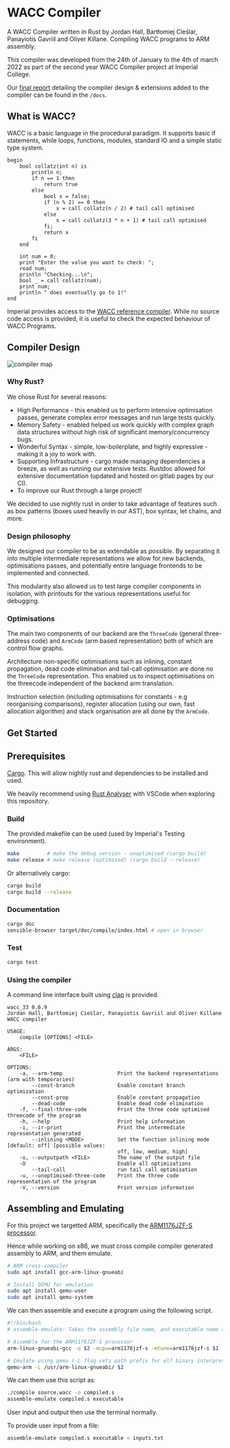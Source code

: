 # WACC Compiler
A WACC Compiler written in Rust by Jordan Hall, Bartłomiej Cieślar, Panayiotis Gavriil and Oliver Killane. Compiling WACC programs to ARM assembly.

This compiler was developed from the 24th of January to the 4th of march 2022 as part of the second year WACC Compiler project at Imperial College.

Our [final report](docs/report.pdf) detailing the compiler design & extensions added to the compiler can be found in the `/docs`.

## What is WACC?
WACC is a basic language in the procedural paradigm. It supports basic if 
statements, while loops, functions, modules, standard IO and a simple static type system.

```
begin
    bool collatz(int n) is
        println n;
        if n == 1 then
            return true
        else 
            bool x = false;
            if (n % 2) == 0 then
                x = call collatz(n / 2) # tail call optimised
            else
                x = call collatz(3 * n + 1) # tail call optimised
            fi;
            return x
        fi
    end

    int num = 0;
    print "Enter the value you want to check: ";
    read num;
    println "Checking...\n";
    bool _ = call collatz(num);
    print num;
    println " does eventually go to 1!"
end
```

Imperial provides access to the [WACC reference compiler](https://teaching.doc.ic.ac.uk/wacc_compiler/). While no source code access is provided, it is useful to check the expected behaviour of WACC Programs.

## Compiler Design
![compiler map](docs/image/Compiler%20Map.png)
### Why Rust?
We chose Rust for several reasons:
- High Performance - this enabled us to perform intensive optimisation passes, generate complex error messages and run large tests quickly.
- Memory Safety - enabled helped us work quickly with complex graph data structures without high risk of significant memory/concurrency bugs.
- Wonderful Syntax - simple, low-boilerplate, and highly expressive - making it a joy to work with.
- Supporting Infrastructure - cargo made managing dependencies a breeze, as well as running our extensive tests. Rustdoc allowed for extensive documentation (updated and hosted on gitlab pages by our CI).
- To improve our Rust through a large project!

We decided to use nightly rust in order to take advantage of features such as box patterns (boxes used heavily in our AST), box syntax, let chains, and more.

### Design philosophy
We designed our compiler to be as extendable as possible. By separating it into multiple intermediate representations we allow for new backends, optimisations passes, and potentially entire language frontends to be implemented and connected.

This modularity also allowed us to test large compiler components in isolation, with printouts for the various representations useful for debugging.

### Optimisations
The main two components of our backend are the `ThreeCode` (general three-address code) and `ArmCode` (arm based representation) both of which are control flow graphs.

Architecture non-specific optimisations such as inlining, constant propagation, dead code elimination and tail-call optimisation are done no the `ThreeCode` representation. This enabled us to inspect optimisations on the threecode independent of the backend arm translation.

Instruction selection (including optimisations for constants - e.g reorganising comparisons), register allocation (using our own, fast allocation algorithm) and stack organisation are all done by the `ArmCode`.


## Get Started
## Prerequisites
[Cargo](https://doc.rust-lang.org/cargo/). This will allow nightly rust and dependencies to be installed and used.

We heavily recommend using [Rust Analyser](https://rust-analyzer.github.io/) with VSCode when exploring this repository.

### Build
The provided makefile can be used (used by Imperial's Testing environment).
```Bash
make         # make the debug version - unoptimised (cargo build)
make release # make release (optimised) (cargo build --release)
```
Or alternatively cargo:
```Bash
cargo build
cargo build --release
```

### Documentation
```Bash
cargo doc
sensible-browser target/doc/compile/index.html # open in browser
```

### Test
```Bash
cargo test
```
### Using the compiler
A command line interface built using [clap](https://docs.rs/clap/latest/clap/) is provided.
```
wacc_33 0.6.9
Jordan Hall, Bartłomiej Cieślar, Panayiotis Gavriil and Oliver Killane
WACC compiler

USAGE:
    compile [OPTIONS] <FILE>

ARGS:
    <FILE>    
  
OPTIONS:
    -a, --arm-temp                  Print the backend representations (arm with temporaries)
        --const-branch              Enable constant branch optimization
        --const-prop                Enable constant propagation
        --dead-code                 Enable dead code elimination
    -f, --final-three-code          Print the three code optimised threecode of the program
    -h, --help                      Print help information
    -i, --ir-print                  Print the intermediate representation generated
        --inlining <MODE>           Set the function inlining mode [default: off] [possible values:
                                    off, low, medium, high]
    -o, --outputpath <FILE>         The name of the output file
    -O                              Enable all optimizations
        --tail-call                 run tail call optimisation
    -u, --unoptimised-three-code    Print the three code representation of the program
    -V, --version                   Print version information
```

## Assembling and Emulating
For this project we targetted ARM, specifically the [ARM1176JZF-S processor](https://developer.arm.com/documentation/ddi0301/h).

Hence while working on x86, we must cross compile compiler generated assembly to ARM, and them emulate.
```Bash
# ARM cross-compiler
sudo apt install gcc-arm-linux-gnueabi

# Install QEMU for emulation
sudo apt install qemu-user
sudo apt install qemu-system
```

We can then assemble and execute a program using the following script.
```Bash
#!/bin/bash
# assemble-emulate: Takes the assembly file name, and executable name as arguments.

# Assemble for the ARM1176JZF-S processor
arm-linux-gnueabi-gcc -o $2 -mcpu=arm1176jzf-s -mtune=arm1176jzf-s $1

# Emulate using qemu (-L flag sets path prefix for elf binary interpreter)
qemu-arm -L /usr/arm-linux-gnueabi/ $2
```
We can them use this script as:
```Bash
./compile source.wacc -o compiled.s
assemble-emulate compiled.s executable
```
User input and output then use the terminal normally.

To provide user input from a file:
```Bash
assemble-emulate compiled.s executable < inputs.txt
```

